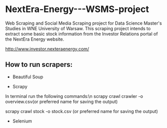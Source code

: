 # NextEra-Energy---WSMS-project
Web Scraping and Social Media Scraping project for Data Science Master's Studies in WNE University of Warsaw. This scraping project intends to extract some basic stock information from the Investor Relations portal of the NextEra Energy website.

http://www.investor.nexteraenergy.com/

## How to run scrapers:

- Beautiful Soup


- Scrapy

In terminal run the following commands:\n
scrapy crawl crawler -o overview.csv(or preferred name for saving the output)

scrapy crawl stock -o stock.csv (or preferred name for saving the output)

- Selenium
